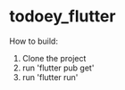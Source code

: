 # todoey_flutter

How to build:

1. Clone the project
2. run 'flutter pub get'
3. run 'flutter run'
